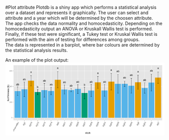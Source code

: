 #Plot attribute
Plotdb is a shiny app which performs a statistical analysis over a dataset and represents it graphically. 
The user can select and attribute and a year which will be determined by the choosen attribute.  
The app checks the data normality and homocedasticity. Depending on the homocedasticity output an ANOVA or Kruskall Wallis test is performed. Finally, if these test were significant, a Tukey test or Kruskal Wallis test is performed with the aim of testing for differences among groups.  
The data is represented in a barplot, where bar colours are determined by the statistical analysis results.


An example of the plot output:
![Alt text](../images/plotdb.png?raw=true)
